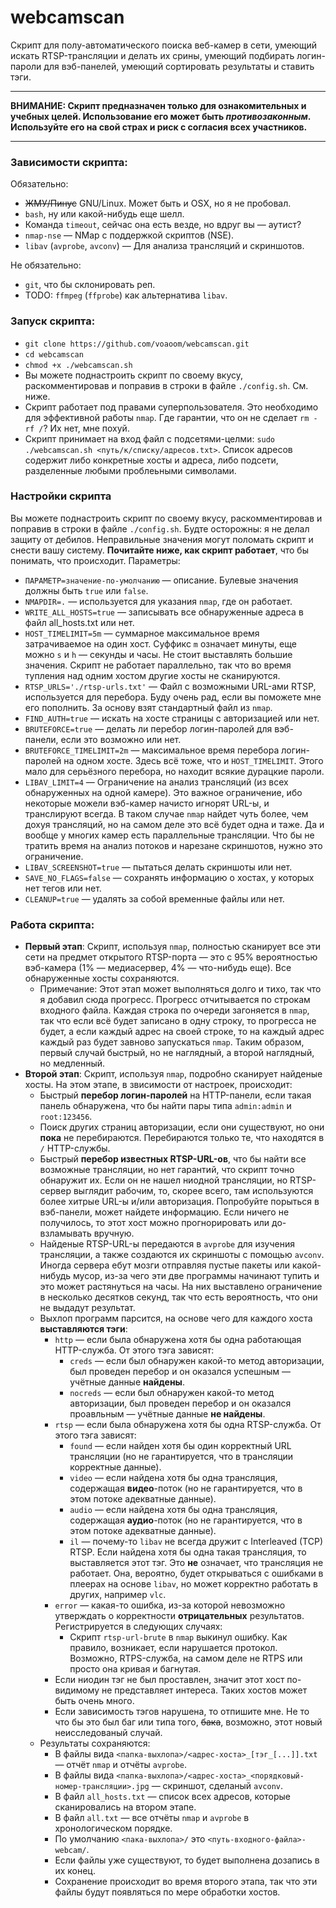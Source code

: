 # webcamscan
Скрипт для полу-автоматического поиска веб-камер в сети, умеющий искать RTSP-трансляции и делать их срины, умеющий подбирать логин-пароли для вэб-панелей, умеющий сортировать результаты и ставить тэги.

___
**ВНИМАНИЕ: Скрипт предназначен только для ознакомительных и учебных целей. Использование его может быть *противозаконным*. Используйте его на свой страх и риск с согласия всех участников.**
___

### Зависимости скрипта:
Обязательно:
* ~~ЖМУ/Пинус~~ GNU/Linux. Может быть и OSX, но я не пробовал.
* `bash`, ну или какой-нибудь еще шелл.
* Команда `timeout`, сейчас она есть везде, но вдруг вы — аутист?
* `nmap-nse` — NMap с поддержкой скриптов (NSE).
* `libav` (`avprobe`, `avconv`) — Для анализа трансляций и скриншотов.

Не обязательно:
* `git`, что бы склонировать реп.
* TODO: `ffmpeg` (`ffprobe`) как альтернатива `libav`.

### Запуск скрипта:
* `git clone https://github.com/voaoom/webcamscan.git`
* `cd webcamscan`
* `chmod +x ./webcamscan.sh`
* Вы можете поднастроить скрипт по своему вкусу, раскомментировав и поправив в строки в файле `./config.sh`. См. ниже.
* Скрипт работает под правами суперпользователя. Это необходимо для эффективной работы `nmap`. Где гарантии, что он не сделает `rm -rf /`? Их нет, мне похуй.
* Скрипт принимает на вход файл с подсетями-целми: `sudo ./webcamscan.sh <путь/к/списку/адресов.txt>`. Список адресов содержит либо конкретные хосты и адреса, либо подсети, разделенные любыми проблеьными символами.

### Настройки скрипта
Вы можете поднастроить скрипт по своему вкусу, раскомментировав и поправив в строки в файле `./config.sh`. Будте осторожны: я не делал защиту от дебилов. Неправильные значения могут поломать скрипт и снести вашу систему. **Почитайте ниже, как скрипт работает**, что бы понимать, что  происходит.
Параметры:
* `ПАРАМЕТР=значение-по-умолчанию` — описание. Булевые значения должны быть `true` или `false`.
* `NMAPDIR=.` — используется для указания `nmap`, где он работает.
* `WRITE_ALL_HOSTS=true` — записывать все обнаруженные адреса в файл all_hosts.txt или нет.
* `HOST_TIMELIMIT=5m` — cуммарное максимальное время затрачиваемое на один хост. Суффикс `m` означает минуты, еще можно `s` и `h` — секунды и часы. Не стоит выставлять большие значения. Скрипт не работает параллельно, так что во время тупления над одним хостом другие хосты не сканируются.
* `RTSP_URLS='./rtsp-urls.txt'` — Файл с возможными URL-ами RTSP, используется для перебора. Буду очень рад, если вы поможете мне его пополнить. За основу взят стандартный файл из `nmap`.
* `FIND_AUTH=true` — искать на хосте страницы с авторизацией или нет.
* `BRUTEFORCE=true` — делать ли перебор логин-паролей для вэб-панели, если это возможно или нет.
* `BRUTEFORCE_TIMELIMIT=2m` — максимальное время перебора логин-паролей на одном хосте. Здесь всё тоже, что и `HOST_TIMELIMIT`. Этого мало для серьёзного перебора, но находит всякие дурацкие пароли.
* `LIBAV_LIMIT=4` — Ограничение на анализ трансляций (из всех обнаруженных на одной камере). Это важное ограничение, ибо некоторые можели вэб-камер начисто игнорят URL-ы, и транслируют всегда. В таком случае `nmap` найдет чуть более, чем дохуя трансляций, но на самом деле это всё будет одна и таже. Да и вообще у многих камер есть параллельные трансляции. Что бы не тратить время на анализ потоков и нарезане скриншотов, нужно это ограничение.
* `LIBAV_SCREENSHOT=true` — пытаться делать скриншоты или нет.
* `SAVE_NO_FLAGS=false` — сохранять информацию о хостах, у которых нет тегов или нет.
* `CLEANUP=true` — удалять за собой временные файлы или нет.

### Работа скрипта:
* **Первый этап**: Скрипт, используя `nmap`, полностью сканирует все эти сети на предмет открытого RTSP-порта — это с 95% вероятностью вэб-камера (1% — медиасервер, 4% — что-нибудь еще). Все обнаруженные хосты сохраняются.
    * Примечание: Этот этап может выполняться долго и тихо, так что я добавил сюда прогресс. Прогресс отчитывается по строкам входного файла. Каждая строка по очереди загоняется в `nmap`, так что если всё будет записано в одну строку, то прогресса не будет, а если каждый адрес на своей строке, то на каждый адрес каждый раз будет завново запускаться `nmap`. Таким образом, первый случай быстрый, но не наглядный, а второй наглядный, но медленный.
* **Второй этап**: Скрипт, используя `nmap`, подробно сканирует найденые хосты. На этом этапе, в звисимости от настроек, происходит:
    * Быстрый **перебор логин-паролей** на HTTP-панели, если такая панель обнаружена, что бы найти пары типа `admin:admin` и `root:123456`.
    * Поиск других страниц авторизации, если они существуют, но они **пока** не перебираются. Перебираются только те, что находятся в `/` HTTP-службы.
    * Быстрый **перебор известных RTSP-URL-ов**, что бы найти все возможные трансляции, но нет гарантий, что скрипт точно обнаружит их. Если он не нашел ниодной трансляции, но RTSP-сервер выглядит рабочим, то, скорее всего, там используются более хитрые URL-ы и/или авторизация. Попробуйте порыться в вэб-панели, может найдете информацию. Если ничего не получилось, то этот хост можно прогнорировать или до-взламывать вручную.
    * Найденые RTSP-URL-ы передаются в `avprobe` для изучения трансляции, а также создаются их скриншоты с помощью `avconv`. Иногда сервера ебут мозги отправляя пустые пакеты или какой-нибудь мусор, из-за чего эти две программы начинают тупить и это может растянуться на часы. На них выставлено ограничение в несколько десятков секунд, так что есть вероятность, что они не выдадут результат.
    * Выхлоп программ парсится, на основе чего для каждого хоста **выставляются тэги**:
        * `http` — если была обнаружена хотя бы одна работающая HTTP-служба. От этого тэга зависят:
            * `creds` — если был обнаружен какой-то метод авторизации, был проведен перебор и он оказался успешным — учётные данные **найдены**.
            * `nocreds` — если был обнаружен какой-то метод авторизации, был проведен перебор и он оказался проавльным — учётные данные **не найдены**.
        * `rtsp` — если была обнаружена хотя бы одна RTSP-служба. От этого тэга зависят:
            * `found` — если найден хотя бы один корректный URL трансляции (но не гарантируется, что в трансляции корректные данные). 
            * `video` — если найдена хотя бы одна трансляция, содержащая **видео**-поток (но не гарантируется, что в этом потоке адекватные данные).
            * `audio` — если найдена хотя бы одна трансляция, содержащая **аудио**-поток (но не гарантируется, что в этом потоке адекватные данные).
            * `il` — почему-то `libav` не всегда дружит с Interleaved (TCP) RTSP. Если найдена хотя бы одна такая трансляция, то выставляется этот тэг. Это **не** означает, что трансляция не работает. Она, вероятно, будет открываться с ошибками в плеерах на основе `libav`, но может корректно работать в других, например `vlc`.
        * `error` — какая-то ошибка, из-за которой невозможно утверждать о корректности **отрицательных** результатов. Регистрируется в следующих случаях:
            * Скрипт `rtsp-url-brute` в `nmap` выкинул ошибку. Как правило, возникает, если нарушается протокол. Возможно, RTPS-служба, на самом деле не RTPS или просто она кривая и багнутая.
        * Если ниодин тэг не был проставлен, значит этот хост по-видимому не представляет интереса. Таких хостов может быть очень много.
        * Если зависимость тэгов нарушена, то отпишите мне. Не то что бы это был баг или типа того, ~~бака~~, возможно, этот новый неисследованый случай.
    * Результаты сохраняются:
        * В файлы вида `<папка-выхлопа>/<адрес-хоста>_[тэг_[...]].txt` — отчёт `nmap` и отчёты `avprobe`.
        * В файлы вида `<папка-выхлопа>/<адрес-хоста>_<порядковый-номер-трансляции>.jpg` — скриншот, сделаный `avconv`.
        * В файл `all_hosts.txt` — список всех адресов, которые сканировались на втором этапе.
        * В файл `all.txt` — все отчёты `nmap` и `avprobe` в хронологическом порядке.
        * По умолчанию `<пака-выхлопа>/` это `<путь-входного-файла>-webcam/`.
        * Если файлы уже существуют, то будет выполнена дозапись в их конец.
        * Сохранение происходит во время второго этапа, так что эти файлы будут появляться по мере обработки хостов.
